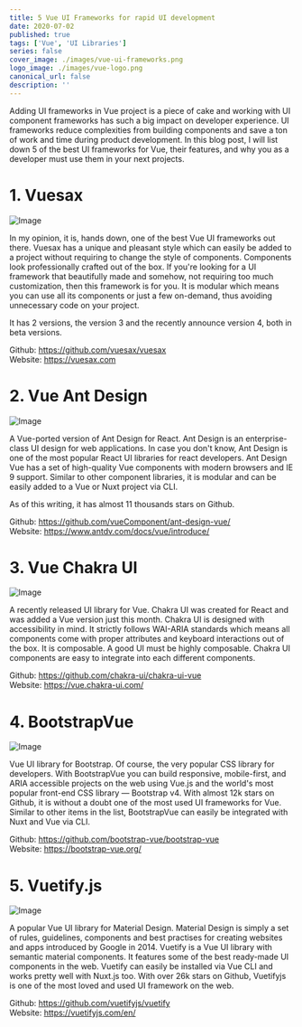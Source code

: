 ```yaml
---
title: 5 Vue UI Frameworks for rapid UI development
date: 2020-07-02
published: true
tags: ['Vue', 'UI Libraries']
series: false
cover_image: ./images/vue-ui-frameworks.png
logo_image: ./images/vue-logo.png
canonical_url: false
description: ''
---
```


Adding UI frameworks in Vue project is a piece of cake and working with UI component frameworks has such a big impact on developer experience. UI frameworks reduce complexities from building components and save a ton of work and time during product development. In this blog post, I will list down 5 of the best UI frameworks for Vue, their features, and why you as a developer must use them in your next projects.

# 1. Vuesax

![Image](https://i.imgur.com/kwsgFiS.png)

In my opinion, it is, hands down, one of the best Vue UI frameworks out there. Vuesax has a unique and pleasant style which can easily be added to a project without requiring to change the style of components. Components look professionally crafted out of the box. If you're looking for a UI framework that beautifully made and somehow, not requiring too much customization, then this framework is for you. It is modular which means you can use all its components or just a few on-demand, thus avoiding unnecessary code on your project.

It has 2 versions, the version 3 and the recently announce version 4, both in beta versions.

Github: https://github.com/vuesax/vuesax <br/>
Website: https://vuesax.com

# 2. Vue Ant Design

![Image](https://i.imgur.com/lXepasm.png)

A Vue-ported version of Ant Design for React. Ant Design is an enterprise-class UI design for web applications. In case you don't know, Ant Design is one of the most popular React UI libraries for react developers. Ant Design Vue has a set of high-quality Vue components with modern browsers and IE 9 support. Similar to other component libraries, it is modular and can be easily added to a Vue or Nuxt project via CLI.

As of this writing, it has almost 11 thousands stars on Github.

Github: https://github.com/vueComponent/ant-design-vue/ <br/>
Website: https://www.antdv.com/docs/vue/introduce/

# 3. Vue Chakra UI

![Image](https://i.imgur.com/jJN6P4J.png)

A recently released UI library for Vue. Chakra UI was created for React and was added a Vue version just this month. Chakra UI is designed with accessibility in mind. It strictly follows WAI-ARIA standards which means all components come with proper attributes and keyboard interactions out of the box. It is composable. A good UI must be highly composable. Chakra UI components are easy to integrate into each different components.

Github: https://github.com/chakra-ui/chakra-ui-vue <br/>
Website: https://vue.chakra-ui.com/

# 4. BootstrapVue

![Image](https://i.imgur.com/uV8Ewc3.png)

Vue UI library for Bootstrap. Of course, the very popular CSS library for developers. With BootstrapVue you can build responsive, mobile-first, and ARIA accessible projects on the web using Vue.js and the world's most popular front-end CSS library — Bootstrap v4. With almost 12k stars on Github, it is without a doubt one of the most used UI frameworks for Vue. Similar to other items in the list, BootstrapVue can easily be integrated with Nuxt and Vue via CLI.

Github: https://github.com/bootstrap-vue/bootstrap-vue <br />
Website: https://bootstrap-vue.org/

# 5. Vuetify.js

![Image](https://i.imgur.com/YecwtdZ.png)

A popular Vue UI library for Material Design. Material Design is simply a set of rules, guidelines, components and best practises for creating websites and apps introduced by Google in 2014. Vuetify is a Vue UI library with semantic material components. It features some of the best ready-made UI components in the web. Vuetify can easily be installed via Vue CLI and works pretty well with Nuxt.js too. With over 26k stars on Github, Vuetifyjs is one of the most loved and used UI framework on the web.

Github: https://github.com/vuetifyjs/vuetify <br/>
Website: https://vuetifyjs.com/en/

